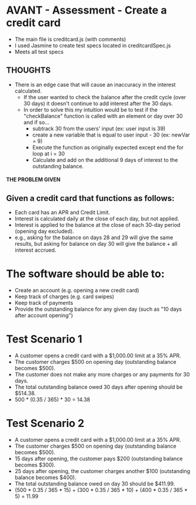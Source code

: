 # AVANT - Assessment - Create a credit card

* The main file is creditcard.js (with comments)
* I used Jasmine to create test specs located in creditcardSpec.js
* Meets all test specs


## THOUGHTS
* There is an edge case that will cause an inaccuracy in the interest calculated.
    * If the user wanted to check the balance after the credit cycle (over 30 days) it doesn't continue to add interest after the 30 days.
    * In order to solve this my intuition would be to test if the "checkBalance" function is called with an element or day over 30 and if so...
        * subtrack 30 from the users' input (ex: user input is 39)
        * create a new variable that is equal to user input - 30 (ex: newVar = 9)
        * Execute the function as originally expected except end the for loop at i = 30
        * Calculate and add on the additional 9 days of interest to the outstanding balance.


####  THE PROBLEM GIVEN

## Given a credit card that functions as follows:

* Each card has an APR and Credit Limit.
* Interest is calculated daily at the close of each day, but not applied.
* Interest is applied to the balance at the close of each 30-day period (opening day excluded).
* e.g., asking for the balance on days 28 and 29 will give the same results, but asking for balance on day 30 will give the balance + all interest accrued.


# The software should be able to:

* Create an account (e.g. opening a new credit card)
* Keep track of charges (e.g. card swipes)
* Keep track of payments
* Provide the outstanding balance for any given day (such as "10 days after account opening")


# Test Scenario 1
* A customer opens a credit card with a $1,000.00 limit at a 35% APR.
* The customer charges $500 on opening day (outstanding balance becomes $500).
* The customer does not make any more charges or any payments for 30 days.
* The total outstanding balance owed 30 days after opening should be $514.38.
* 500 * (0.35 / 365) * 30 = 14.38


# Test Scenario 2

* A customer opens a credit card with a $1,000.00 limit at a 35% APR.
* The customer charges $500 on opening day (outstanding balance becomes $500).
* 15 days after opening, the customer pays $200 (outstanding balance becomes $300).
* 25 days after opening, the customer charges another $100 (outstanding balance becomes $400).
* The total outstanding balance owed on day 30 should be $411.99.
* (500 * 0.35 / 365 * 15) + (300 * 0.35 / 365 * 10) + (400 * 0.35 / 365 * 5) = 11.99
